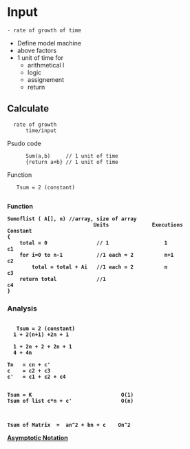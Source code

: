 # Input
    - rate of growth of time
- Define model machine
-  above factors
-  1 unit of time for 
    -  arithmetical l
    -  logic 
    -  assignement
    -  return

## Calculate

```
  rate of growth 
      time/input
```

Psudo code

```
      Sum(a,b)     // 1 unit of time
      {return a+b} // 1 unit of time
```
Function

```
   Tsum = 2 (constant)


```  

<b> Function </bb>
 
```
Sumoflist ( A[], n) //array, size of array
                            Units              Executions          Constant
{
    total = 0                // 1                  1                  c1
    for i=0 to n-1           //1 each = 2          n+1                c2
        total = total + Ai   //1 each = 2          n                  c3
    return total             //1                                      c4
}
```

### Analysis
```

   Tsum = 2 (constant)
  1 + 2(n+1) +2n + 1

  1 + 2n + 2 + 2n + 1
  4 + 4n

Tn   = cn + c'
c    = c2 + c3
c'   = c1 + c2 + c4


Tsum = K                             O(1)
Tsum of list c*n + c'                O(n)



Tsum of Matrix  =  an^2 + bn + c    On^2
```

[Asymptotic Notation](AsymptoticNotation.md)